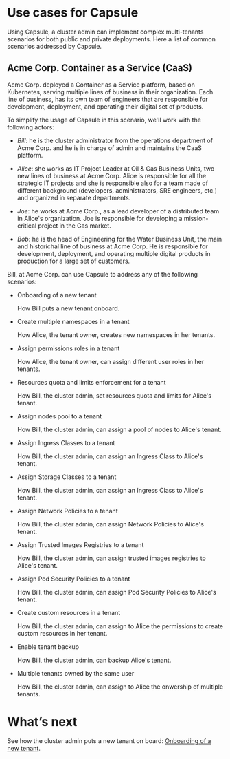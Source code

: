 # Use cases for Capsule
Using Capsule, a cluster admin can implement complex multi-tenants scenarios for both public and private deployments. Here a list of common scenarios addressed by Capsule.

## Acme Corp. Container as a Service (CaaS)
Acme Corp. deployed a Container as a Service platform, based on Kubernetes, serving multiple lines of business in their organization. Each line of business, has its own team of engineers that are responsible for development, deployment, and operating their digital set of products.

To simplify the usage of Capsule in this scenario, we'll work with the following actors:

* *Bill*:
  he is the cluster administrator from the operations department of Acme Corp. and he is in charge of admin and maintains the CaaS platform.

* *Alice*:
  she works as IT Project Leader at Oil & Gas Business Units, two new lines of business at Acme Corp. Alice is responsible for all the strategic IT projects and she is responsible also for a team made of different background (developers, administrators, SRE engineers, etc.) and organized in separate departments.

* *Joe*:
  he works at Acme Corp., as a lead developer of a distributed team in Alice's organization.
  Joe is responsible for developing a mission-critical project in the Gas market.

* *Bob*:
  he is the head of Engineering for the Water Business Unit, the main and historichal line of business at Acme Corp. He is responsible for development, deployment, and operating multiple digital products in production for a large set of customers.

Bill, at Acme Corp. can use Capsule to address any of the following scenarios:

* Onboarding of a new tenant

  How Bill puts a new tenant onboard.

* Create multiple namespaces in a tenant

  How Alice, the tenant owner, creates new namespaces in her tenants.

* Assign permissions roles in a tenant
  
  How Alice, the tenant owner, can assign different user roles in her tenants.

* Resources quota and limits enforcement for a tenant
  
  How Bill, the cluster admin, set resources quota and limits for Alice's tenant.

* Assign nodes pool to a tenant
  
  How Bill, the cluster admin, can assign a pool of nodes to Alice's tenant.

* Assign Ingress Classes to a tenant
  
  How Bill, the cluster admin, can assign an Ingress Class to Alice's tenant.

* Assign Storage Classes to a tenant
  
  How Bill, the cluster admin, can assign an Ingress Class to Alice's tenant.

* Assign Network Policies to a tenant
  
  How Bill, the cluster admin, can assign Network Policies to Alice's tenant.

* Assign Trusted Images Registries to a tenant
  
  How Bill, the cluster admin, can assign trusted images registries to Alice's tenant.

* Assign Pod Security Policies to a tenant
  
  How Bill, the cluster admin, can assign Pod Security Policies to Alice's tenant.

* Create custom resources in a tenant

  How Bill, the cluster admin, can assign to Alice the permissions to create custom resources in her tenant. 

* Enable tenant backup

  How Bill, the cluster admin, can backup Alice's tenant.

* Multiple tenants owned by the same user

  How Bill, the cluster admin, can assign to Alice the onwership of multiple tenants.

# What’s next
See how the cluster admin puts a new tenant on board: [Onboarding of a new tenant]().